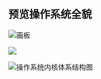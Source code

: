 ## 预览操作系统全貌
![画板](https://cdn.nlark.com/yuque/0/2022/jpeg/155952/1649071637268-0f8e6f7d-7b80-4872-a07e-225e8499f08b.jpeg)

![](/images/1649071543011-eca3200b-c087-41f1-a182-30a029c43974.png)

![操作系统内核体系结构图](/images/1649071705252-13b54a1c-e0c6-43df-8410-e8c6b8c170f3.png)

